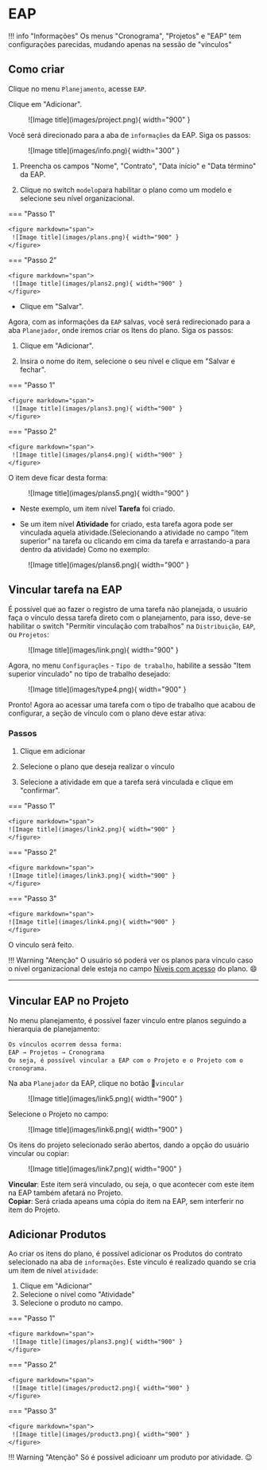 # EAP

!!! info "Informações"
    Os menus "Cronograma", "Projetos" e "EAP" tem configurações parecidas, mudando apenas na sessão de "vínculos"

## Como criar

Clique no menu `Planejamento`, acesse `EAP`.

Clique em "Adicionar".

<figure markdown="span">
 ![Image title](images/project.png){ width="900" }
</figure>

Você será direcionado para a aba de `informações` da EAP. Siga os passos:

<figure markdown="span">
 ![Image title](images/info.png){ width="300" }
</figure>

1. Preencha os campos "Nome", "Contrato", "Data início" e "Data término" da EAP.

2. Clique no switch `modelo`para habilitar o plano como um modelo e selecione seu nível organizacional.



=== "Passo 1"

    <figure markdown="span">
     ![Image title](images/plans.png){ width="900" }
    </figure>



=== "Passo 2" 

    <figure markdown="span">
     ![Image title](images/plans2.png){ width="900" }
    </figure>

* Clique em "Salvar".


Agora, com as informações da `EAP` salvas, você será redirecionado para a 
aba `Planejador`, onde iremos criar os Itens do plano. Siga os passos:

1. Clique em "Adicionar".

2. Insira o nome do item, selecione o seu nível e clique em "Salvar e fechar".


=== "Passo 1"

    <figure markdown="span">
     ![Image title](images/plans3.png){ width="900" }
    </figure>
    

=== "Passo 2"

    <figure markdown="span">
     ![Image title](images/plans4.png){ width="900" }
    </figure>



O item deve ficar desta forma:

<figure markdown="span">
![Image title](images/plans5.png){ width="900" }
</figure>

* Neste exemplo, um item nível **Tarefa** foi criado.
    
* Se um item nível **Atividade** for criado, esta tarefa agora
    pode ser vinculada aquela atividade.(Selecionando a atividade no campo "item superior" na tarefa ou clicando em cima da tarefa e arrastando-a para dentro da atividade) Como no exemplo:

<figure markdown="span">
![Image title](images/plans6.png){ width="900" }
</figure>

## Vincular tarefa na EAP 

É possível que ao fazer o registro de uma tarefa não planejada, o usuário faça o vínculo dessa tarefa direto com o planejamento, para isso, deve-se habilitar o switch "Permitir vinculação com trabalhos" na `Distribuição`, `EAP`, ou `Projetos`: 

<figure markdown="span">
![Image title](images/link.png){ width="900" }
</figure>

Agora, no menu `Configurações` - `Tipo de trabalho`, habilite a sessão "Item superior vinculado" no tipo de trabalho desejado:

<figure markdown="span">
![Image title](images/type4.png){ width="900" }
</figure>

Pronto! Agora ao acessar uma tarefa com o tipo de trabalho que acabou de configurar, a seção de vínculo com o plano deve estar ativa:

### Passos

1. Clique em adicionar

2. Selecione o plano que deseja realizar o vínculo

3. Selecione a atividade em que a tarefa será vinculada e clique em "confirmar".

=== "Passo 1"

    <figure markdown="span">
    ![Image title](images/link2.png){ width="900" }
    </figure>

=== "Passo 2"

    <figure markdown="span">
    ![Image title](images/link3.png){ width="900" }
    </figure>

=== "Passo 3"

    <figure markdown="span">
    ![Image title](images/link4.png){ width="900" }
    </figure>



 O vinculo será feito.

!!! Warning "Atenção"
    O usuário só poderá ver os planos para vínculo caso o nível organizacional dele esteja no campo [Níveis com acesso](organizational_levels.md/#niveis-organizacionais-com-acesso) do plano. :smile:


---

## Vincular EAP no Projeto

No menu planejamento, é possível fazer vinculo entre planos seguindo a hierarquia de planejamento:  

``` markrdown
Os vínculos ocorrem dessa forma:
EAP → Projetos → Cronograma
Ou seja, é possível vincular a EAP com o Projeto e o Projeto com o cronograma.
``` 

Na aba `Planejador` da EAP, clique no botão :link:`vincular` 

<figure markdown="span">
![Image title](images/link5.png){ width="900" }
</figure>

Selecione o Projeto no campo:

<figure markdown="span">
![Image title](images/link6.png){ width="900" }
</figure>

Os itens do projeto selecionado serão abertos, dando a opção do usuário vincular ou copiar:

<figure markdown="span">
![Image title](images/link7.png){ width="900" }
</figure>

**Vincular**: Este item será vinculado, ou seja, o que acontecer com este item na EAP também afetará no Projeto.  
**Copiar**: Será criada apeans uma cópia do item na EAP, sem interferir no item do Projeto.

## Adicionar Produtos

Ao criar os itens do plano, é possível adicionar os Produtos do contrato selecionado na aba de `informações`. Este vínculo é realizado quando se cria um item de nível `atividade`:

1. Clique em "Adicionar"  
2. Selecione o nível como "Atividade" 
3. Selecione o produto no campo.


=== "Passo 1"

    <figure markdown="span">
     ![Image title](images/plans3.png){ width="900" }
    </figure>

=== "Passo 2"

    <figure markdown="span">
     ![Image title](images/product2.png){ width="900" }
    </figure>

=== "Passo 3"
    
    <figure markdown="span">
     ![Image title](images/product3.png){ width="900" }
    </figure>

!!! Warning "Atenção"
    Só é possível adicioanr um produto por atividade. :wink: 

